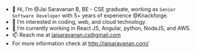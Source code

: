 - 👋 Hi, I’m @Jai Saravanan B, BE - CSE graduate, working as `Senior Software Developer` with 5+ years of experience @Knackforge.
- 👀 I’m interested in coding, web, and cloud technology.
- 🌱 I’m currently working in React JS, Angular, python, NodeJS, and AWS.
- 📫 Reach me at jaisaravanan.cs@gmail.com
- For more information check at http://jaisaravanan.com/
